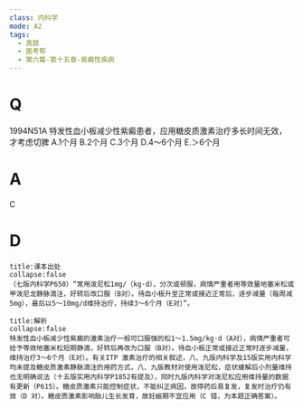 ```yaml
---
class: 内科学
mode: A2
tags:
  - 真题
  - 医考帮
  - 第六篇-第十五章-紫癜性疾病
---
```


# Q
1994N51A 特发性血小板减少性紫癜患者，应用糖皮质激素治疗多长时间无效，才考虑切脾
A.1个月
B.2个月
C.3个月
D.4～6个月
E.＞6个月

# A
C
# D
```ad-note
title:课本出处
collapse:false
（七版内科学P650）“常用泼尼松1mg/（kg·d），分次或顿服，病情严重者用等效量地塞米松或甲泼尼龙静脉滴注，好转后改口服（B对）。待血小板升至正常或接近正常后，逐步减量（每周减5mg），最后以5～10mg/d维持治疗，持续3～6个月（E对）”。
```

```ad-summary
title:解析
collapse:false
特发性血小板减少性紫癜的激素治疗一般可口服强的松1～1.5mg/kg·d（A对），病情严重者可给予等效地塞米松短期静滴，好转后再改为口服（B对）。待血小板正常或接近正常时逐步减量，维持治疗3～6个月（E对）。有关ITP 激素治疗的相关叙述，八、九版内科学及15版实用内科学均未提及糖皮质激素静脉滴注的用药方式，八、九版教材对使用泼尼松，症状缓解后小剂量维持也无明确说法（十五版实用内科学P1852有提及），同时九版内科学对泼尼松应用维持量的数据有更新（P615）。糖皮质激素只能控制症状，不能纠正病因，故停药后易复发，复发时治疗仍有效（D 对）。糖皮质激素影响胎儿生长发育，故妊娠期不宜应用（C 错，为本题正确答案）。
```

